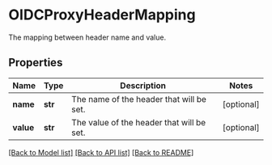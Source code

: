 # OIDCProxyHeaderMapping

The mapping between header name and value.
## Properties
Name | Type | Description | Notes
------------ | ------------- | ------------- | -------------
**name** | **str** | The name of the header that will be set. | [optional] 
**value** | **str** | The value of the header that will be set. | [optional] 

[[Back to Model list]](../README.md#documentation-for-models) [[Back to API list]](../README.md#documentation-for-api-endpoints) [[Back to README]](../README.md)


